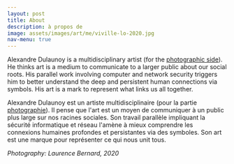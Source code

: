 ```yaml
---
layout: post
title: About
description: à propos de
image: assets/images/art/me/viville-lo-2020.jpg
nav-menu: true
---
```


Alexandre Dulaunoy is a multidisciplinary artist (for the [photographic side](https://www.foo.be/photoblog/)). He thinks art is a medium to communicate to a larger public about our social roots. His parallel work involving computer and network security triggers him to better understand the deep and persistent human connections via symbols. His art is a mark to represent what links us all together.

Alexandre Dulaunoy est un artiste multidisciplinaire (pour la partie [photographie](https://www.foo.be/photoblog/)). Il pense que l'art est un moyen de communiquer à un public plus large sur nos racines sociales. Son travail parallèle impliquant la sécurité informatique et réseau l'amène à mieux comprendre les connexions humaines profondes et persistantes via des symboles. Son art est une marque pour représenter ce qui nous unit tous.

*Photography: Laurence Bernard, 2020*
